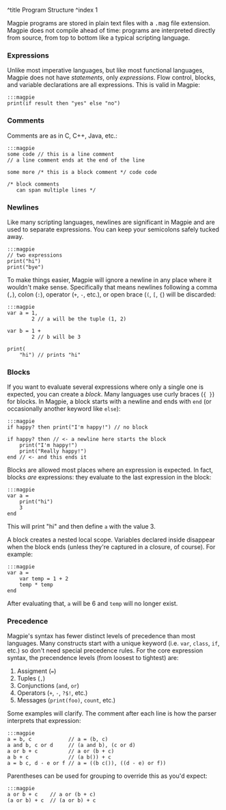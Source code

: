 ^title Program Structure
^index 1

Magpie programs are stored in plain text files with a <tt>.mag</tt> file extension. Magpie does not compile ahead of time: programs are interpreted directly from source, from top to bottom like a typical scripting language.

### Expressions

Unlike most imperative languages, but like most functional languages, Magpie does not have *statements*, only *expressions*. Flow control, blocks, and variable declarations are all expressions. This is valid in Magpie:

    :::magpie
    print(if result then "yes" else "no")

### Comments

Comments are as in C, C++, Java, etc.:

    :::magpie
    some code // this is a line comment
    // a line comment ends at the end of the line
    
    some more /* this is a block comment */ code code
    
    /* block comments
       can span multiple lines */

### Newlines

Like many scripting languages, newlines are significant in Magpie and are used to separate expressions. You can keep your semicolons safely tucked away.

    :::magpie
    // two expressions
    print("hi")
    print("bye")

To make things easier, Magpie will ignore a newline in any place where it
wouldn't make sense. Specifically that means newlines following a comma (`,`),
colon (`:`), operator (`+`, `-`, etc.), or open brace (`(`, `[`, `{`) will be
discarded:

    :::magpie
    var a = 1,
            2 // a will be the tuple (1, 2)
    
    var b = 1 + 
            2 // b will be 3
    
    print(
        "hi") // prints "hi"

### Blocks

If you want to evaluate several expressions where only a single one is expected, you can create a *block*. Many languages use curly braces (`{ }`) for blocks. In Magpie, a block starts with a newline and ends with `end` (or occasionally another keyword like `else`):

    :::magpie
    if happy? then print("I'm happy!") // no block
    
    if happy? then // <- a newline here starts the block
        print("I'm happy!")
        print("Really happy!")
    end // <- and this ends it

Blocks are allowed most places where an expression is expected. In fact, blocks *are* expressions: they evaluate to the last expression in the block:

    :::magpie
    var a =
        print("hi")
        3
    end

This will print "hi" and then define `a` with the value 3.

A block creates a nested local scope. Variables declared inside disappear when
the block ends (unless they're captured in a closure, of course). For example:

    :::magpie
    var a =
        var temp = 1 + 2
        temp * temp
    end

After evaluating that, `a` will be 6 and `temp` will no longer exist.

### Precedence

Magpie's syntax has fewer distinct levels of precedence than most languages. Many constructs start with a unique keyword (i.e. `var`, `class`, `if`, etc.) so don't need special precedence rules. For the core expression syntax, the precendence levels (from loosest to tightest) are:

1. Assigment (`=`)
2. Tuples (`,`)
3. Conjunctions (`and`, `or`)
4. Operators (`+`, `-`, `?$!`, etc.)
5. Messages (`print(foo)`, `count`, etc.)

Some examples will clarify. The comment after each line is how the parser interprets that expression:

    :::magpie
    a = b, c            // a = (b, c)
    a and b, c or d     // (a and b), (c or d)
    a or b + c          // a or (b + c)
    a b + c             // (a b()) + c
    a = b c, d - e or f // a = ((b c()), ((d - e) or f))

Parentheses can be used for grouping to override this as you'd expect:

    :::magpie
    a or b + c    // a or (b + c)
    (a or b) + c  // (a or b) + c

